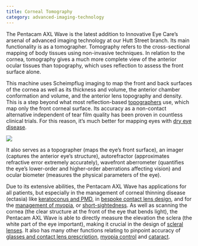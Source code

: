 ```yaml
---
title: Corneal Tomography
category: advanced-imaging-technology
---
```

<div class="employee-heading">

<p>The Pentacam AXL Wave is the latest addition to Innovative Eye Care’s arsenal of advanced imaging technology at our Hutt Street branch. Its main functionality is as a tomographer. Tomography refers to the cross-sectional mapping of body tissues using non-invasive techniques. In relation to the cornea, tomography gives a much more complete view of the anterior ocular tissues than topography, which uses reflection to assess the front surface alone.</p>

</div>

This machine uses Scheimpflug imaging to map the front and back surfaces of the cornea as well as its thickness and volume, the anterior chamber conformation and volume, and the anterior lens topography and density. This is a step beyond what most reflection-based [topographers](https://www.innovativeeyecare.com.au/what-we-do/corneal-topography) use, which map only the front corneal surface. Its accuracy as a non-contact alternative independent of tear film quality has been proven in countless clinical trials. For this reason, it’s much better for mapping eyes with [dry eye disease](https://www.innovativeeyecare.com.au/what-we-do/dry-eye-disease).

![](/uploads/corneal-tomography.jpg)

It also serves as a topographer (maps the eye’s front surface), an imager (captures the anterior eye’s structure), autorefractor (approximates refractive error extremely accurately), wavefront aberrometer (quantifies the eye’s lower-order and higher-order aberrations affecting vision) and ocular biometer (measures the physical parameters of the eye).

Due to its extensive abilities, the Pentacam AXL Wave has applications for all patients, but especially in the management of corneal thinning disease (ectasia) like [keratoconus and PMD](https://www.innovativeeyecare.com.au/what-we-do/keratoconus), in [bespoke contact lens design](https://www.innovativeeyecare.com.au/what-we-do/gas-permeable-contact-lenses), and for the [management of myopia](https://www.innovativeeyecare.com.au/what-we-do/myopia-control), or [short-sightedness](https://www.innovativeeyecare.com.au/what-we-do/myopia). As well as scanning the cornea (the clear structure at the front of the eye that bends light), the Pentacam AXL Wave is able to directly measure the elevation the sclera (the white part of the eye important), making it crucial in the design of [scleral lenses](https://www.innovativeeyecare.com.au/what-we-do/scleral-contact-lenses). It also has many other functions relating to pinpoint accuracy of [glasses and contact lens prescription](https://www.innovativeeyecare.com.au/what-we-do/auto-phoropter), [myopia control](https://www.innovativeeyecare.com.au/what-we-do/myopia-control) and [cataract](https://www.innovativeeyecare.com.au/what-we-do/cataract).